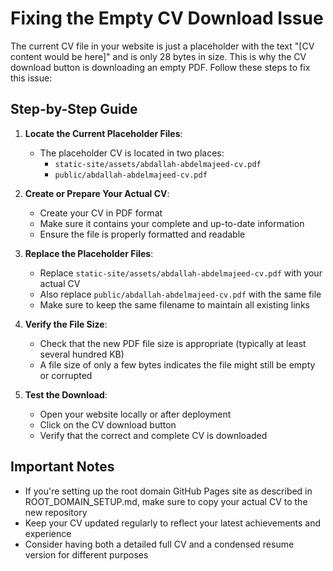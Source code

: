 # Fixing the Empty CV Download Issue

The current CV file in your website is just a placeholder with the text "[CV content would be here]" and is only 28 bytes in size. This is why the CV download button is downloading an empty PDF. Follow these steps to fix this issue:

## Step-by-Step Guide

1. **Locate the Current Placeholder Files**:
   - The placeholder CV is located in two places:
     - `static-site/assets/abdallah-abdelmajeed-cv.pdf`
     - `public/abdallah-abdelmajeed-cv.pdf`

2. **Create or Prepare Your Actual CV**:
   - Create your CV in PDF format
   - Make sure it contains your complete and up-to-date information
   - Ensure the file is properly formatted and readable

3. **Replace the Placeholder Files**:
   - Replace `static-site/assets/abdallah-abdelmajeed-cv.pdf` with your actual CV
   - Also replace `public/abdallah-abdelmajeed-cv.pdf` with the same file
   - Make sure to keep the same filename to maintain all existing links

4. **Verify the File Size**:
   - Check that the new PDF file size is appropriate (typically at least several hundred KB)
   - A file size of only a few bytes indicates the file might still be empty or corrupted

5. **Test the Download**:
   - Open your website locally or after deployment
   - Click on the CV download button
   - Verify that the correct and complete CV is downloaded

## Important Notes

- If you're setting up the root domain GitHub Pages site as described in ROOT_DOMAIN_SETUP.md, make sure to copy your actual CV to the new repository
- Keep your CV updated regularly to reflect your latest achievements and experience
- Consider having both a detailed full CV and a condensed resume version for different purposes